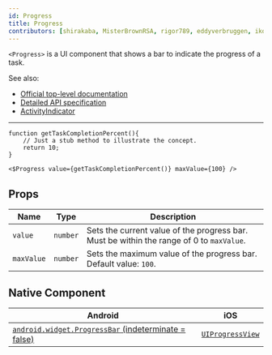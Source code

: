 ```yaml
---
id: Progress
title: Progress
contributors: [shirakaba, MisterBrownRSA, rigor789, eddyverbruggen, ikoevska]
---
```


`<Progress>` is a UI component that shows a bar to indicate the progress of a task.

See also:

* [Official top-level documentation](https://docs.nativescript.org/ui/components/progress)
* [Detailed API specification](https://docs.nativescript.org/api-reference/classes/_ui_progress_.progress)
* [ActivityIndicator](/docs/components/activity-indicator)

---

```tsx
function getTaskCompletionPercent(){
    // Just a stub method to illustrate the concept.
    return 10;
}

<$Progress value={getTaskCompletionPercent()} maxValue={100} />
```

<!-- [> screenshots for=Progress <] -->

## Props

| Name | Type | Description |
|------|------|-------------|
| `value` | `number` | Sets the current value of the progress bar. Must be within the range of 0 to `maxValue`.
| `maxValue` | `number` | Sets the maximum value of the progress bar.<br/>Default value: `100`.

## Native Component

| Android | iOS |
|---------|-----|
| [`android.widget.ProgressBar` (indeterminate = false)](https://developer.android.com/reference/android/widget/ProgressBar.html) | [`UIProgressView`](https://developer.apple.com/documentation/uikit/uiprogressview)
